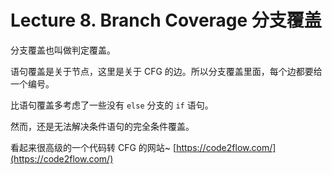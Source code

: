 # Lecture 8. Branch Coverage 分支覆盖

分支覆盖也叫做判定覆盖。

语句覆盖是关于节点，这里是关于 CFG 的边。所以分支覆盖里面，每个边都要给一个编号。

比语句覆盖多考虑了一些没有 `else` 分支的 `if` 语句。

然而，还是无法解决条件语句的完全条件覆盖。

看起来很高级的一个代码转 CFG 的网站~ [https://code2flow.com/](https://code2flow.com/)
